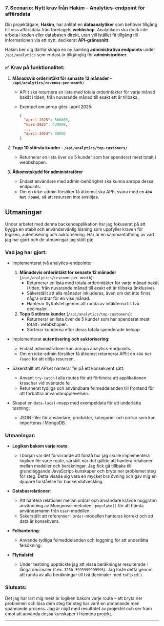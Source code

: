 ### **7. Scenario: Nytt krav från Hakim – Analytics-endpoint för affärsdata**

Din projektägare, **Hakim**, har anlitat en **dataanalytiker** som behöver tillgång till viss affärsdata från företagets **webbshop**. Analytikern ska dock inte arbeta i koden eller databasen direkt, utan vill istället få tillgång till informationen via ett nytt, dedikerat **API-gränssnitt**.

Hakim ber dig därför skapa en ny samling **administrativa endpoints** under `/api/analytics` som endast är tillgänglig för **administratörer**.

### ✅ Krav på funktionalitet:

1. **Månadsvis orderintäkt för senaste 12 månader - `/api/analytics/revenue-per-month/`**
    - API:t ska returnera en lista med totala orderintäkter för varje månad bakåt i tiden, från nuvarande månad till exakt ett år tillbaka.
    - Exempel om anrop görs i april 2025:
        
        ```json
        {
          "april-2025": 560000,
          "mars-2025": 430000,
          ...
          "april-2024": 38000
        }
        
        ```
        
2. **Topp 10 största kunder - `/api/analytics/top-customers/`**
    - Returnerar en lista över de 5 kunder som har spenderat mest totalt i webbshopen.
3. **Åtkomstskydd för administratörer**
    - Endast användare med admin-behörighet ska kunna anropa dessa endpoints.
    - Om en icke-admin försöker få åtkomst ska API:t svara med en **`404 Not Found`**, så att resursen inte avslöjas.


## Utmaningar

Under arbetet med denna backendapplikation har jag fokuserat på att bygga en stabil och användarvänlig lösning som uppfyller kraven för logiken, autentisering och auktorisering. Här är en sammanfattning av vad jag har gjort och de utmaningar jag stött på:

### Vad jag har gjort:
- Implementerat två analytics-endpoints:
  1. **Månadsvis orderintäkt för senaste 12 månader** (`/api/analytics/revenue-per-month`):
     - Returnerar en lista med totala orderintäkter för varje månad bakåt i tiden, från nuvarande månad till exakt ett år tillbaka (inklusive).
     - Säkerställt att alla månader inkluderas, även om det inte finns några ordrar för en viss månad.
     - Hanterar flyttalsfel genom att runda av intäkterna till två decimaler.
  2. **Topp 5 största kunder** (`/api/analytics/top-customers`):
     - Returnerar en lista över de 5 kunder som har spenderat mest totalt i webbshopen.
     - Sorterar kunderna efter deras totala spenderade belopp

- Implementerat **autentisering och auktorisering**:
  - Endast administratörer kan anropa analytics-endpoints.
  - Om en icke-admin försöker få åtkomst returnerar API:t en `404 Not Found` för att dölja resursen.

- Säkerställt att API:et hanterar fel på ett konsekvent sätt:
  - Använt `try-catch` i alla routes för att förhindra att applikationen kraschar vid oväntade fel.
  - Returnerat tydliga och användbara felmeddelanden till frontend för att förbättra användarupplevelsen.

- Skapat en `data-local`-mapp med exempeldata för att underlätta testning:
  - JSON-filer för användare, produkter, kategorier och ordrar som kan importeras i MongoDB.

### Utmaningar:

- **Logiken bakom varje route**:
  - I början var det förvirrande att förstå hur jag skulle implementera logiken för varje route, särskilt när det gällde att hantera relationer mellan modeller och beräkningar. Jag fick gå tillbaka till grundläggande JavaScript-kunskaper och bryta ner problemet steg för steg. Detta visade sig vara en mycket bra övning och gav mig en djupare förståelse för backendutveckling.

- **Databasrelationer**:
  - Att hantera relationer mellan ordrar och användare krävde noggrann användning av Mongoose-metoden `.populate()` för att hämta användarnamn från `User`-modellen.
  - Säkerställt att referenser i `Order`-modellen hanteras korrekt och att data är konsekvent.

- **Felhantering**:
  - Använde tydliga felmeddelanden och loggning för att underlätta felsökning.

- **Flyttalsfel**:
  - Under testning upptäckte jag att vissa beräkningar resulterade i långa decimaler (t.ex. `3200.3999999999996`). Jag löste detta genom att runda av alla beräkningar till två decimaler med `toFixed()`.

### Slutsats:
Det jag har lärt mig mest är logiken bakom varje route – att bryta ner problemen och lösa dem steg för steg har varit en utmanande men spännande process. Jag är nöjd med resultatet av projektet och ser fram emot att använda dessa kunskaper i framtida projekt.

---
